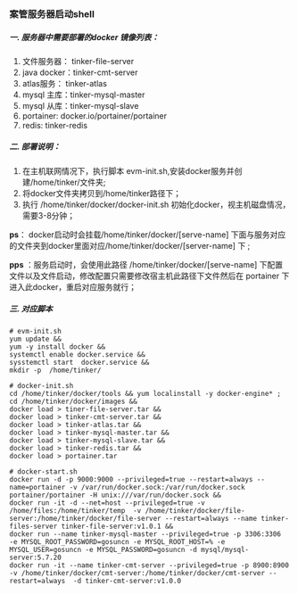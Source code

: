 ### 案管服务器启动shell

##### 一. 服务器中需要部署的docker 镜像列表：

1.  文件服务器： tinker-file-server
2.  java docker：tinker-cmt-server
3.  atlas服务： tinker-atlas
4.  mysql 主库：tinker-mysql-master
5.  mysql 从库：tinker-mysql-slave
6.  portainer: docker.io/portainer/portainer  
7.  redis: tinker-redis

##### 二. 部署说明：

1. 在主机联网情况下，执行脚本 evm-init.sh,安装docker服务并创建/home/tinker/文件夹;
2. 将docker文件夹拷贝到/home/tinker路径下；
3. 执行 /home/tinker/docker/docker-init.sh 初始化docker，视主机磁盘情况，需要3-8分钟； 

**ps**： docker启动时会挂载/home/tinker/docker/[serve-name]  下面与服务对应的文件夹到docker里面对应/home/tinker/docker/[server-name] 下 ; 

**pps** ：服务启动时，会使用此路径 /home/tinker/docker/[serve-name]  下配置文件以及文件启动，修改配置只需要修改宿主机此路径下文件然后在 portainer 下进入此docker，重启对应服务就行；



##### 三. 对应脚本



```shell
# evm-init.sh
yum update && 
yum -y install docker && 
systemctl enable docker.service && 
sysstemctl start  docker.service && 
mkdir -p  /home/tinker/
```



```shell
# docker-init.sh 
cd /home/tinker/docker/tools && yum localinstall -y docker-engine* ;
cd /home/tinker/docker/images &&
docker load > tiner-file-server.tar &&
docker load > tinker-cmt-server.tar &&
docker load > tinker-atlas.tar &&
docker load > tinker-mysql-master.tar &&
docker load > tinker-mysql-slave.tar &&
docker load > tinker-redis.tar &&
docker load > portainer.tar
```

```shell
# docker-start.sh
docker run -d -p 9000:9000 --privileged=true --restart=always --name=portainer -v /var/run/docker.sock:/var/run/docker.sock portainer/portainer -H unix:///var/run/docker.sock && 
docker run -it -d --net=host --privileged=true -v /home/files:/home/tinker/temp  -v /home/tinker/docker/file-server:/home/tinker/docker/file-server --restart=always --name tinker-files-server tinker-file-server:v1.0.1 &&
docker run --name tinker-mysql-master --privileged=true -p 3306:3306  -e MYSQL_ROOT_PASSWORD=gosuncn -e MYSQL_ROOT_HOST=% -e MYSQL_USER=gosuncn -e MYSQL_PASSWORD=gosuncn -d mysql/mysql-server:5.7.20
docker run -it --name tinker-cmt-server --privileged=true -p 8900:8900 -v /home/tinker/docker/cmt-server:/home/tinker/docker/cmt-server --restart=always  -d tinker-cmt-server:v1.0.0 


```

